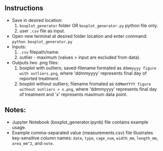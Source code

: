## Instructions
 - Save in desired location:
   1. `boxplot_generator` folder OR `boxplot_generator.py` python file only.
   2. user `.csv` file as input.
 - Open new terminal at desired folder location and enter command: `python boxplot_generator.py`
 - Inputs:
   1. `.csv` filepath/name.
   2. outlier - maximum (values > input are excluded from data).
 - Outputs two .png files:
   1. boxplot with outliers; saved-filename formated as `ddmmyyyy figure with outliers.png`, where 'ddmmyyyy' represents final day of reported treatment.
   2. boxplot without outliers; filename fromated as `ddMmmYYYY figure without outliers > x.png`, where 'ddmmyyyy' represents final day of treatment and 'x' represents maximum data point.

## Notes:
- Jupyter Notebook (boxplot_generator.ipynb) file contains example usage.
- Example comma-separated value (measurements.csv) file illustrates key-sensitive column names: `date`, 	`type`, 	`cage_num`, 	`width_mm`, `length_mm`,	`area_mm^2`, and `note`.
